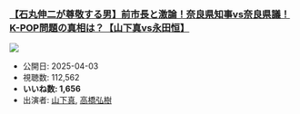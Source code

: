 ### [【石丸伸二が尊敬する男】前市長と激論！奈良県知事vs奈良県議！K-POP問題の真相は？【山下真vs永田恒】](https://www.youtube.com/watch?v=pSOPJHdu0ww)
[![](https://img.youtube.com/vi/pSOPJHdu0ww/sddefault.jpg)](https://www.youtube.com/watch?v=pSOPJHdu0ww)
-   公開日: 2025-04-03
-   視聴数: 112,562
-   **いいね数: 1,656**
-   出演者: [山下真](/rehacq_fan/people/山下真 "wikilink"), [高橋弘樹](/rehacq_fan/people/高橋弘樹 "wikilink")
